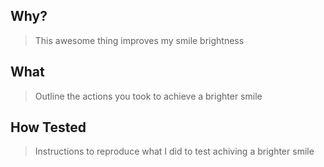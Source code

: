 ## Why?

> This awesome thing improves my smile brightness

## What

> Outline the actions you took to achieve a brighter smile

## How Tested

> Instructions to reproduce what I did to test achiving a brighter smile
